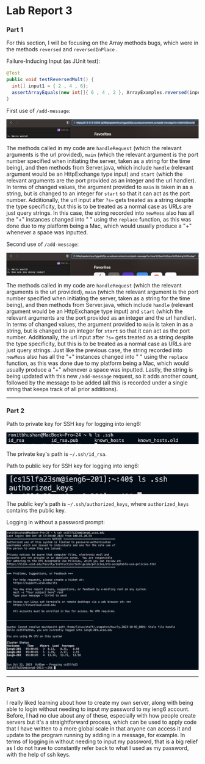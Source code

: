 # Lab Report 3
### Part 1
For this section, I will be focusing on the Array methods bugs, which were in the methods `reversed` and `reversedInPlace` .

Failure-Inducing Input (as JUnit test):

```java
@Test
public void testReversedMult() {
  int[] input1 = { 2 , 4 , 6};
  assertArrayEquals(new int[]{ 6 , 4 , 2 }, ArrayExamples.reversed(input1));
}
```

First use of `/add-message`:

![Image](/lab2images/l2ss1.png)

The methods called in my code are `handleRequest` (which the relevant arguments is the url provided), `main` (which the relevant argument is the port number specified when initiating the server, taken as a string for the time being), and then methods from Server.java, which include `handle` (relevant argument would be an HttpExchange type input) and `start` (which the relevant arguments are the port provided as an integer and the url handler). In terms of changed values, the argument provided to `main` is taken in as a string, but is changed to an integer for `start` so that it can act as the port number. Additionally, the url input after `?s=` gets treated as a string despite the type specificity, but this is to be treated as a normal case as URLs are just query strings. In this case, the string recorded into `newMess` also has all the "+" instances changed into " " using the `replace` function, as this was done due to my platform being a Mac, which would usually produce a "+" whenever a space was inputted.

Second use of `/add-message`:

![Image](/lab2images/l2ss2.png)

The methods called in my code are `handleRequest` (which the relevant arguments is the url provided), `main` (which the relevant argument is the port number specified when initiating the server, taken as a string for the time being), and then methods from Server.java, which include `handle` (relevant argument would be an HttpExchange type input) and `start` (which the relevant arguments are the port provided as an integer and the url handler). In terms of changed values, the argument provided to `main` is taken in as a string, but is changed to an integer for `start` so that it can act as the port number. Additionally, the url input after `?s=` gets treated as a string despite the type specificity, but this is to be treated as a normal case as URLs are just query strings. Just like the previous case, the string recorded into `newMess` also has all the "+" instances changed into " " using the `replace` function, as this was done due to my platform being a Mac, which would usually produce a "+" whenever a space was inputted. Lastly, the string is being updated with this new `/add-message` request, so it adds another count, followed by the message to be added (all this is recorded under a single string that keeps track of all prior additions).

***

### Part 2
Path to private key for SSH key for logging into ieng6:

![Image](/lab2images/l2lspriv.png)

The private key's path is `~/.ssh/id_rsa`.

Path to public key for SSH key for logging into ieng6:

![Image](/lab2images/l2lspub.png)

The public key's path is `~/.ssh/authorized_keys`, where `authorized_keys` contains the public key.


Logging in without a password prompt:

![Image](/lab2images/l2login.png)

***

### Part 3
I really liked learning about how to create my own server, along with being able to login without needing to input my password to my ieng6 account. Before, I had no clue about any of these, especially with how people create servers but it's a straightforward process, which can be used to apply code that I have written to a more global scale in that anyone can access it and update to the program running by adding in a message, for example. In terms of logging in without needing to input my password, that is a big relief as I do not have to constantly refer back to what I used as my password, with the help of ssh keys. 

